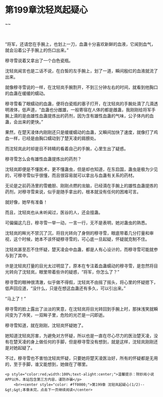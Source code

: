 # 第199章沈轻岚起疑心
~~
    	    <p name="pagetop" href="javascript:void(0);" onclick="return false" style="line-height: 35px;padding: 10px;color: #333;"> </p><p>“将军，还请您在手腕上，也划上一刀，血蛊十分喜欢新鲜的血液，它闻到血气，就会沿着公子手腕上的伤口出来。”</p><p>穆寻雪说着又拿出了一个白色瓷瓶。</p><p>沈轻岚闻言也是二话不说，在白皙的左手腕上，划了一道，瞬间殷红的血液就流了出来。</p><p>就像穆寻雪说的一样，在沈轻岚手腕割开，不到三分钟左右的时间，就看到他胸口的血蛊在缓缓的蠕动。</p><p>穆寻雪看了眼蠕动的血蛊，便将白瓷瓶的塞子打开，在沈轻岚的手腕处滴了几滴透明液体，低声道，“血蛊也分雌雄，一般寄宿在人体的都是雌蛊，我刚刚给将军手腕上滴的是由雄性血蛊提炼出的药剂，因为含有雄性血蛊的气味，公子体内的血蛊，会出来的更快。”</p><p>果然，在楚天凌体内刚刚还只是缓缓蠕动的血蛊，又瞬间加快了速度，就像打了鸡血一样，已经是由胸口蠕动到了楚天凌的肩膀处。</p><p>而沈轻岚此时却是目不转睛的看着自己的手腕，心里生出了疑惑。</p><p>穆寻雪怎么会有雄性血蛊提炼出的药剂？</p><p>沈轻岚即便是不懂医术，更不懂蛊虫，但是却也知道，在东启国，蛊虫是极为少见的，可穆寻雪似乎很懂，而且很容易就可以拿出与血蛊有关系的药材。</p><p>无论是之前药汤里的雪蟾胆、刚刚点燃的龙脑，已经滴在手腕上的雄性血蛊提炼的药剂，对穆寻雪来说，似乎是随手拿出的，根本就没有任何的困难可言。</p><p>就好像，她早有准备！</p><p>而且，沈轻岚也从未听闻过，医谷的人，还会擅蛊。</p><p>可偏偏这几日，穆寻雪一举一动，一言一行，无不是表明，她对蛊虫的熟悉。</p><p>沈轻岚的眸光不禁沉了沉，将目光转向了身侧的穆寻雪，眼底带着几分打量和审视，这个时候，她本不该怀疑穆寻雪的，可心底一旦起疑，怀疑就克制不住。</p><p>沈轻岚甚至忍不住怀疑，楚天凌会中血蛊，都是人有心设计的，而穆寻雪可能就参与到了其中。</p><p>许是沈轻岚打量的目光太过明显了，原本在专注着血蛊蠕动的穆寻雪，是忽然将目光转向了沈轻岚，眼里带着些许的疑惑，“将军，你怎么了？”</p><p>穆寻雪的眼神很清澈，似乎做不得假，沈轻岚不由摇了摇头，将心里的怀疑摁下，低声回应道，“没什么，只是在想这血蛊还有多久，可以引出来。”</p><p>“马上了！”</p><p>穆寻雪的脸上露出了淡淡的笑意，在沈轻岚将目光转回到手腕上时，那抹浅笑就瞬间变为了冷笑，一双眸子里，危险的光芒是一闪即逝。</p><p>穆寻雪知道，就在刚刚，沈轻岚怀疑她了。</p><p>她知道沈轻岚厉害，为避免对方怀疑，所以也是一直在尽心尽力的医治楚天凌，没有在楚天凌的身上做任何的手脚，但是穆寻雪没有想到，就是这样，沈轻岚刚刚还是对她起疑了。</p><p>不过，穆寻雪也不害怕沈轻岚怀疑，只要她将楚天凌医治好，所有的怀疑都是无用的，至于手脚，谁又能想到，她做在了哪里。</p>
    	
   	<p style="color:red;width:100%;text-alight:center;">温馨提示：除妙阅小说APP以外，本站包含第三方内容，谨防诈骗</p>
    	<br><center style="color: #ff0000;">第199章 沈轻岚起疑心(1/2)--&gt;&gt;本章未完，点击下一页继续阅读</center>
    	